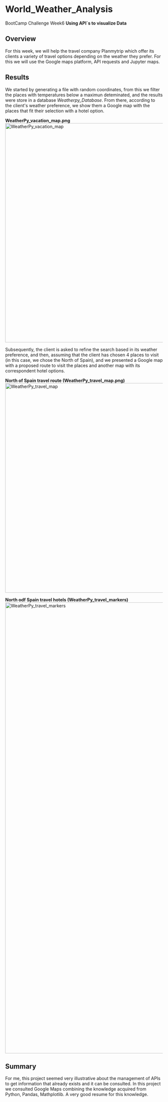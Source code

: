 # World_Weather_Analysis
BootCamp Challenge Week6 **Using API´s to visualize Data**
## Overview
  For this week, we will help the travel company Planmytrip which offer its clients a variety of travel options depending on the weather they prefer. For this we will use the Google maps platform, API requests and Jupyter maps. 
  
## Results
  We started by generating a file with random coordinates, from this we filter the places with  temperatures below a maximun deteminated, and the results were store in a database *Weatherpy_Database*. From there, according to the client's weather preference, we show them a Google map with the places that fit their selection with a hotel option. 
  
**WeatherPy_vacation_map.png**
<img width="700" alt="WeatherPy_vacation_map" src="https://user-images.githubusercontent.com/102195803/167911268-d67ce5ff-247d-466f-825d-ed4fbc8aba67.png">

  Subsequently, the client is asked to refine the search based in its weather preference, and then, assuming that the client has chosen 4 places to visit (in this case, we chose the North of Spain), and we presented  a Google map with a proposed route to visit the places and another map  with its correspondent hotel options.
  
**North of Spain travel route (WeatherPy_travel_map.png)**
  <img width="669" alt="WeatherPy_travel_map" src="https://user-images.githubusercontent.com/102195803/167911626-2dab6351-2aa2-4899-90ad-2f389ea07a1f.png">

**North odf Spain travel hotels (WeatherPy_travel_markers)**
<img width="1440" alt="WeatherPy_travel_markers" src="https://user-images.githubusercontent.com/102195803/167911653-8a39eacd-e400-4cdc-9412-2b5176430d25.png">

## Summary 
For me, this project seemed very illustrative about the management of APIs to get information that already exists and it can be consulted.  In this project we consulted Google Maps combining the knowledge acquired from Python, Pandas, Mathplotlib. A very good resume for this knowledge.
